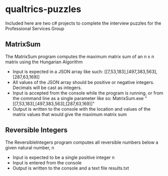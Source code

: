 qualtrics-puzzles
=================

Included here are two c# projects to complete the interview puzzles for the Professional Services Group

MatrixSum
--------
The MatrixSum program computes the maximum matrix sum of an n x n matrix using the Hungarian Algorithm

* Input is expected in a JSON array like such: [[7,53,183],[497,383,563],[287,63,169]]
* All values of the JSON array should be positive or negative integers. Decimals will be cast as integers.
* Input is accepted from the console while the program is running, or from the command line as a single parameter like so:
MatrixSum.exe "[[7,53,183],[497,383,563],[287,63,169]]"
* Output is written to the console with the location and values of the matrix values that would give the maximum matrix sum 




Reversible Integers
--------
The ReversibleIntegers program computes	all	reversible numbers below a given natural number, n

* Input is expected to be a single positive integer n
* Input is entered from the console
* Output is written to the console and a text file results.txt
